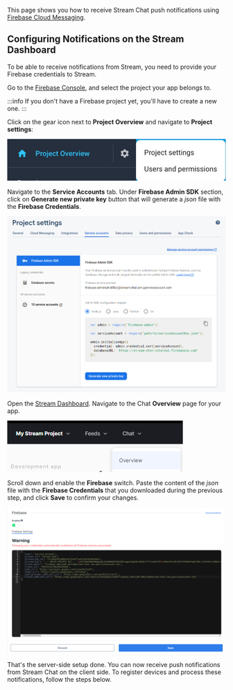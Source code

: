 This page shows you how to receive Stream Chat push notifications using [Firebase Cloud Messaging](https://firebase.google.com/docs/cloud-messaging).

## Configuring Notifications on the Stream Dashboard

To be able to receive notifications from Stream, you need to provide your Firebase credentials to Stream.

Go to the [Firebase Console](https://console.firebase.google.com/), and select the project your app belongs to.

:::info
If you don't have a Firebase project yet, you'll have to create a new one.
:::

Click on the gear icon next to **Project Overview** and navigate to **Project settings**:

![Opening Firebase's Project settings](./assets/notifications_firebase_setup_step_1.jpeg)

Navigate to the **Service Accounts** tab. Under **Firebase Admin SDK** section, click on **Generate new private key** button that will generate a _json_ file with the **Firebase Credentials**.

![Generate your Firebase Credentials json file](./assets/notifications_firebase_setup_step_2.png)

Open the [Stream Dashboard](https://dashboard.getstream.io/). Navigate to the Chat **Overview** page for your app.

![Navigating to the Chat Overview page on the Stream Dashboard](./assets/notifications_firebase_setup_step_3.png)

Scroll down and enable the **Firebase** switch. Paste the content of the _json_ file with the **Firebase Credentials** that you downloaded during the previous step, and click **Save** to confirm your changes.

![Setting up your Firebase Credentials on the Stream Dashboard](./assets/notifications_firebase_setup_step_4.png)

That's the server-side setup done. You can now receive push notifications from Stream Chat on the client side. To register devices and process these notifications, follow the steps below.
